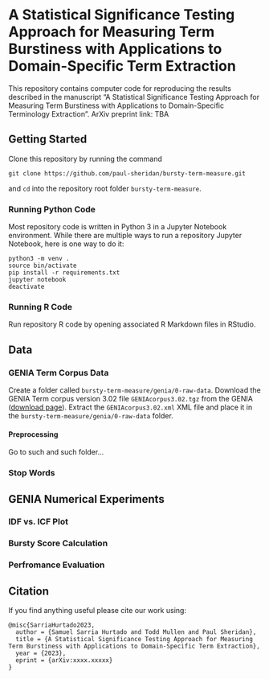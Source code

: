 # A Statistical Significance Testing Approach for Measuring Term Burstiness with Applications to Domain-Specific Term Extraction

This repository contains computer code for reproducing the results described in the manuscript “A Statistical Significance Testing Approach for Measuring Term Burstiness with Applications to Domain-Specific Terminology Extraction”. ArXiv preprint link: TBA

## Getting Started

Clone this repository by running the command

```
git clone https://github.com/paul-sheridan/bursty-term-measure.git
```

and `cd` into the repository root folder `bursty-term-measure`.

### Running Python Code

Most repository code is written in Python 3 in a Jupyter Notebook environment. While there are multiple ways to run a repository Jupyter Notebook, here is one way to do it:
```
python3 -m venv .
source bin/activate
pip install -r requirements.txt
jupyter notebook
deactivate
```

### Running R Code

Run repository R code by opening associated R Markdown files in RStudio.

## Data

### GENIA Term Corpus Data

Create a folder called `bursty-term-measure/genia/0-raw-data`. Download the GENIA Term corpus version 3.02 file `GENIAcorpus3.02.tgz` from the GENIA ([download page](http://www.geniaproject.org/genia-corpus/term-corpus "GENIA Project Homepage")). Extract the `GENIAcorpus3.02.xml` XML file and place it in the `bursty-term-measure/genia/0-raw-data` folder.

#### Preprocessing

Go to such and such folder...

### Stop Words

## GENIA Numerical Experiments

### IDF vs. ICF Plot

### Bursty Score Calculation

### Perfromance Evaluation

## Citation
If you find anything useful please cite our work using:
```
@misc{SarriaHurtado2023,
  author = {Samuel Sarria Hurtado and Todd Mullen and Paul Sheridan},
  title = {A Statistical Significance Testing Approach for Measuring Term Burstiness with Applications to Domain-Specific Term Extraction},
  year = {2023},
  eprint = {arXiv:xxxx.xxxxx}
}
```
